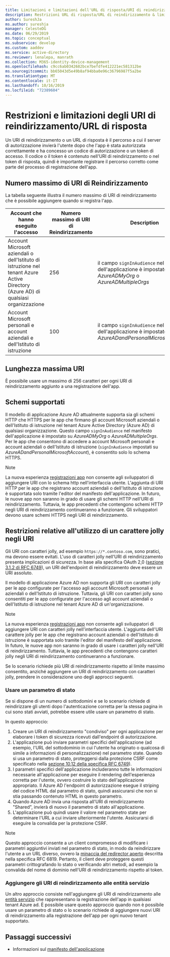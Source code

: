 ```yaml
---
title: Limitazioni e limitazioni dell'URL di risposta/URI di reindirizzamento-piattaforma di identità Microsoft
description: Restrizioni URL di risposta/URL di reindirizzamento & limitazioni
author: SureshJa
ms.author: sureshja
manager: CelesteDG
ms.date: 06/29/2019
ms.topic: conceptual
ms.subservice: develop
ms.custom: aaddev
ms.service: active-directory
ms.reviewer: lenalepa, manrath
ms.collection: M365-identity-device-management
ms.openlocfilehash: c9cc6ab0342682bce7befdfe412221ec581312be
ms.sourcegitcommit: bb65043d5e49b8af94bba0e96c36796987f5a2be
ms.translationtype: MT
ms.contentlocale: it-IT
ms.lasthandoff: 10/16/2019
ms.locfileid: "72389604"
---
```

# <a name="redirect-urireply-url-restrictions-and-limitations"></a>Restrizioni e limitazioni degli URI di reindirizzamento/URL di risposta

Un URI di reindirizzamento o un URL di risposta è il percorso a cui il server di autorizzazione invierà l'utente dopo che l'app è stata autorizzata correttamente e ha concesso un codice di autorizzazione o un token di accesso. Il codice o il token è contenuto nell'URI di reindirizzamento o nel token di risposta, quindi è importante registrare il percorso corretto come parte del processo di registrazione dell'app.

## <a name="maximum-number-of-redirect-uris"></a>Numero massimo di URI di Reindirizzamento

La tabella seguente illustra il numero massimo di URI di reindirizzamento che è possibile aggiungere quando si registra l'app.

| Account che hanno eseguito l'accesso | Numero massimo di URI di Reindirizzamento | Description |
|--------------------------|---------------------------------|-------------|
| Account Microsoft aziendali o dell'Istituto di istruzione nel tenant Azure Active Directory (Azure AD) di qualsiasi organizzazione | 256 | il campo `signInAudience` nel manifesto dell'applicazione è impostato su *AzureADMyOrg* o *AzureADMultipleOrgs* |
| Account Microsoft personali e account aziendali e dell'Istituto di istruzione | 100 | il campo `signInAudience` nel manifesto dell'applicazione è impostato su *AzureADandPersonalMicrosoftAccount* |

## <a name="maximum-uri-length"></a>Lunghezza massima URI

È possibile usare un massimo di 256 caratteri per ogni URI di reindirizzamento aggiunto a una registrazione dell'app.

## <a name="supported-schemes"></a>Schemi supportati
Il modello di applicazione Azure AD attualmente supporta sia gli schemi HTTP che HTTPS per le app che firmano gli account Microsoft aziendali o dell'Istituto di istruzione nel tenant Azure Active Directory (Azure AD) di qualsiasi organizzazione. Questo campo `signInAudience` nel manifesto dell'applicazione è impostato su *AzureADMyOrg* o *AzureADMultipleOrgs*. Per le app che consentono di accedere a account Microsoft personali e account aziendali o dell'Istituto di istruzione (`signInAudience` impostati su *AzureADandPersonalMicrosoftAccount*), è consentito solo lo schema HTTPS.

> [!NOTE]
> La nuova esperienza [registrazioni app](https://go.microsoft.com/fwlink/?linkid=2083908) non consente agli sviluppatori di aggiungere URI con lo schema http nell'interfaccia utente. L'aggiunta di URI HTTP per le app che registrano account aziendali o dell'Istituto di istruzione è supportata solo tramite l'editor del manifesto dell'applicazione. In futuro, le nuove app non saranno in grado di usare gli schemi HTTP nell'URI di reindirizzamento. Tuttavia, le app precedenti che contengono schemi HTTP negli URI di reindirizzamento continueranno a funzionare. Gli sviluppatori devono usare schemi HTTPS negli URI di reindirizzamento.

## <a name="restrictions-using-a-wildcard-in-uris"></a>Restrizioni relative all'utilizzo di un carattere jolly negli URI

Gli URI con caratteri jolly, ad esempio `https://*.contoso.com`, sono pratici, ma devono essere evitati. L'uso di caratteri jolly nell'URI di reindirizzamento presenta implicazioni di sicurezza. In base alla specifica OAuth 2,0 ([sezione 3.1.2 di RFC 6749](https://tools.ietf.org/html/rfc6749#section-3.1.2)), un URI dell'endpoint di reindirizzamento deve essere un URI assoluto. 

Il modello di applicazione Azure AD non supporta gli URI con caratteri jolly per le app configurate per l'accesso agli account Microsoft personali e aziendali o dell'Istituto di istruzione. Tuttavia, gli URI con caratteri jolly sono consentiti per le app configurate per l'accesso agli account aziendali o dell'Istituto di istruzione nel tenant Azure AD di un'organizzazione. 
 
> [!NOTE]
> La nuova esperienza [registrazioni app](https://go.microsoft.com/fwlink/?linkid=2083908) non consente agli sviluppatori di aggiungere URI con caratteri jolly nell'interfaccia utente. L'aggiunta dell'URI carattere jolly per le app che registrano account aziendali o dell'Istituto di istruzione è supportata solo tramite l'editor del manifesto dell'applicazione. In futuro, le nuove app non saranno in grado di usare i caratteri jolly nell'URI di reindirizzamento. Tuttavia, le app precedenti che contengono caratteri jolly negli URI di reindirizzamento continueranno a funzionare.

Se lo scenario richiede più URI di reindirizzamento rispetto al limite massimo consentito, anziché aggiungere un URI di reindirizzamento con caratteri jolly, prendere in considerazione uno degli approcci seguenti.

### <a name="use-a-state-parameter"></a>Usare un parametro di stato

Se si dispone di un numero di sottodomini e se lo scenario richiede di reindirizzare gli utenti dopo l'autenticazione corretta per la stessa pagina in cui sono stati avviati, potrebbe essere utile usare un parametro di stato. 

In questo approccio:

1. Creare un URI di reindirizzamento "condiviso" per ogni applicazione per elaborare i token di sicurezza ricevuti dall'endpoint di autorizzazione.
1. L'applicazione può inviare parametri specifici dell'applicazione (ad esempio, l'URL del sottodominio in cui l'utente ha originato o qualcosa di simile a informazioni di personalizzazione) nel parametro state. Quando si usa un parametro di stato, proteggersi dalla protezione CSRF come specificato nella [sezione 10,12 della specifica RFC 6749](https://tools.ietf.org/html/rfc6749#section-10.12)). 
1. I parametri specifici dell'applicazione includeranno tutte le informazioni necessarie all'applicazione per eseguire il rendering dell'esperienza corretta per l'utente, ovvero costruire lo stato dell'applicazione appropriato. Il Azure AD l'endpoint di autorizzazione esegue il striping del codice HTML dal parametro di stato, quindi assicurarsi che non si stia passando contenuto HTML in questo parametro.
1. Quando Azure AD invia una risposta all'URI di reindirizzamento "Shared", invierà di nuovo il parametro di stato all'applicazione.
1. L'applicazione può quindi usare il valore nel parametro state per determinare l'URL a cui inviare ulteriormente l'utente. Assicurarsi di eseguire la convalida per la protezione CSRF.

> [!NOTE]
> Questo approccio consente a un client compromesso di modificare i parametri aggiuntivi inviati nel parametro di stato, in modo da reindirizzare l'utente a un URL diverso, ovvero la [minaccia del redirector aperto](https://tools.ietf.org/html/rfc6819#section-4.2.4) descritta nella specifica RFC 6819. Pertanto, il client deve proteggere questi parametri crittografando lo stato o verificando altri metodi, ad esempio la convalida del nome di dominio nell'URI di reindirizzamento rispetto al token.

### <a name="add-redirect-uris-to-service-principals"></a>Aggiungere gli URI di reindirizzamento alle entità servizio

Un altro approccio consiste nell'aggiungere gli URI di reindirizzamento alle [entità servizio](app-objects-and-service-principals.md#application-and-service-principal-relationship) che rappresentano la registrazione dell'app in qualsiasi tenant Azure ad. È possibile usare questo approccio quando non è possibile usare un parametro di stato o lo scenario richiede di aggiungere nuovi URI di reindirizzamento alla registrazione dell'app per ogni nuovo tenant supportato. 

## <a name="next-steps"></a>Passaggi successivi

- Informazioni sul [manifesto dell'applicazione](reference-app-manifest.md)
